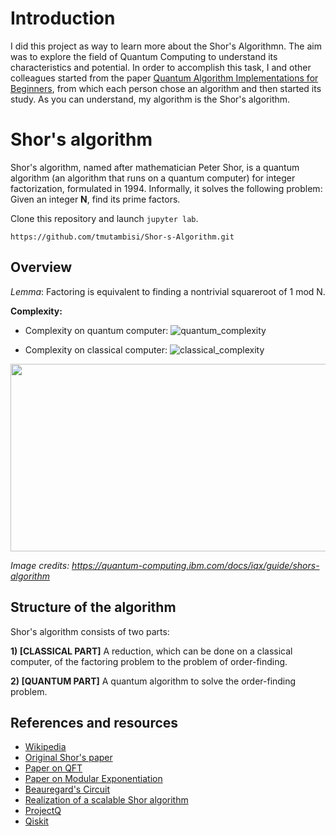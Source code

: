 # Introduction

I did this project as way to learn more about the Shor's Algorithmn. The aim was to explore the field of Quantum Computing to understand its characteristics and potential. In order to accomplish this task, I and other colleagues started from the paper [Quantum Algorithm Implementations for Beginners](https://arxiv.org/pdf/1804.03719.pdf), from which each person chose an algorithm and then started its study. As you can understand, my algorithm is the Shor's algorithm.

# Shor's algorithm

Shor's algorithm, named after mathematician Peter Shor, is a quantum algorithm (an algorithm that runs on a quantum computer) for integer factorization, formulated in 1994. Informally, it solves the following problem: Given an integer **N**, find its prime factors.



Clone this repository and launch ```jupyter lab```.
```
https://github.com/tmutambisi/Shor-s-Algorithm.git
```

## Overview

*Lemma*: Factoring is equivalent to finding a nontrivial squareroot of 1 mod N.

**Complexity:**

- Complexity on quantum computer:
![quantum_complexity](https://wikimedia.org/api/rest_v1/media/math/render/svg/41344b55ef5e6494bb835b1adde9a4be4403303c)

- Complexity on classical computer:
![classical_complexity](https://wikimedia.org/api/rest_v1/media/math/render/svg/1956460a1cea4f2794fa0487f886e2a64cedc244)

<img src="img/complexity.png" width="650" height="300"/>

*Image credits: https://quantum-computing.ibm.com/docs/iqx/guide/shors-algorithm*

## Structure of the algorithm

Shor's algorithm consists of two parts:

**1) [CLASSICAL PART]** A reduction, which can be done on a classical computer, of the factoring problem to the problem of order-finding.

**2) [QUANTUM PART]** A quantum algorithm to solve the order-finding problem.

## References and resources

- [Wikipedia](https://en.wikipedia.org/wiki/Shor%27s_algorithm)
- [Original Shor's paper](https://arxiv.org/pdf/quant-ph/9508027.pdf)
- [Paper on QFT](https://courses.edx.org/c4x/BerkeleyX/CS191x/asset/chap5.pdf)
- [Paper on Modular Exponentiation](https://arxiv.org/pdf/quant-ph/0408006.pdf)
- [Beauregard's Circuit](https://arxiv.org/pdf/quant-ph/0205095.pdf)
- [Realization of a scalable Shor algorithm](http://science.sciencemag.org/content/351/6277/1068)
- [ProjectQ](https://projectq.readthedocs.io/en/latest/index.html)
- [Qiskit](https://qiskit.org/)

